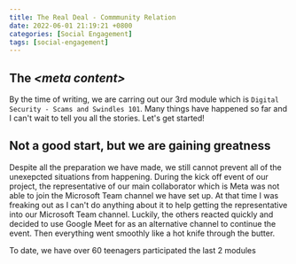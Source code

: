 ```yaml
---
title: The Real Deal - Commmunity Relation
date: 2022-06-01 21:19:21 +0800
categories: [Social Engagement]
tags: [social-engagement]
---
```


## The *\<__meta content__\>*
By the time of writing, we are carring out our 3rd module which is ```Digital Security - Scams and Swindles 101```. Many things have happened so far and I can't wait to tell you all the stories. Let's get started!

## Not a good start, but we are gaining greatness
Despite all the preparation we have made, we still cannot prevent all of the unexepcted situations from happening. During the kick off event of our project, the representative of our main collaborator which is Meta was not able to join the Microsoft Team channel we have set up. At that time I was freaking out as I can't do anything about it to help getting the representative into our Microsoft Team channel. Luckily, the others reacted quickly and decided to use Google Meet for as an alternative channel to continue the event. Then everything went smoothly like a hot knife through the butter.  

To date, we have over 60 teenagers participated the last 2 modules 